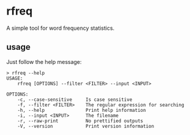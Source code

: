 # rfreq
A simple tool for word frequency statistics.

## usage

Just follow the help message:

```
> rfreq --help
USAGE:
    rfreq [OPTIONS] --filter <FILTER> --input <INPUT>

OPTIONS:
    -c, --case-sensitive     Is case sensitive
    -f, --filter <FILTER>    The regular expression for searching
    -h, --help               Print help information
    -i, --input <INPUT>      The filename
    -r, --raw-print          No prettified outputs
    -V, --version            Print version information
```
